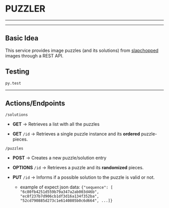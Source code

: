 # PUZZLER
---



----

## Basic Idea

This service provides image puzzles (and its solutions) from [slapchopped](https://github.com/billyninja/slapchop) images through a REST API.

## Testing

`py.test`


---

## Actions/Endpoints

`/solutions`
- **GET**  -> Retrieves a list with all the puzzles

- **GET** `/id` -> Retrieves a single puzzle instance and its **ordered** puzzle-pieces.

`/puzzles`

- **POST**  -> Creates a new puzzle/solution entry

- **OPTIONS** `/id` -> Retrieves a puzzle and its **randomized** pieces.

- **PUT** `/id` -> Informs if a possible solution to the puzzle is valid or not.
    - example of expect json data:
        `{"sequence": [ "6c80fb4251d559b79a347a2ab003d46b",
                        "ec8f237b7d906cb1df3d16a134f352ba",
                        "52cd790885d273c1e6140805b0c6d664",
                        ...]}`
